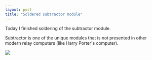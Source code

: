 ```yaml
---
layout: post
title: "Soldered subtractor module"
---
```


Today I finished soldering of the subtractor module.

Subtractor is one of the unique modules that is not presented in other modern relay computers (like Harry Porter's computer).

![](/Relay/Schemes/Subtractor.png)

